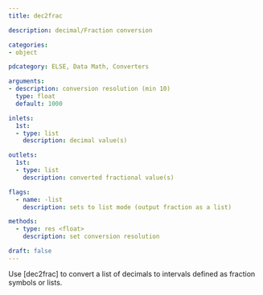 ```yaml
---
title: dec2frac

description: decimal/Fraction conversion

categories:
- object

pdcategory: ELSE, Data Math, Converters

arguments:
- description: conversion resolution (min 10)
  type: float
  default: 1000

inlets:
  1st:
  - type: list
    description: decimal value(s)

outlets:
  1st:
  - type: list
    description: converted fractional value(s)

flags:
  - name: -list
    description: sets to list mode (output fraction as a list)

methods:
  - type: res <float>
    description: set conversion resolution

draft: false
---
```


Use [dec2frac] to convert a list of decimals to intervals defined as fraction symbols or lists.

